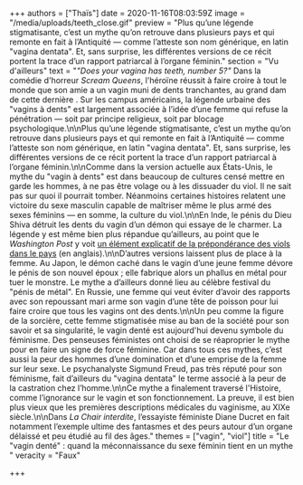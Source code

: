 +++
authors = ["Thaïs"]
date = 2020-11-16T08:03:59Z
image = "/media/uploads/teeth_close.gif"
preview = "Plus qu’une légende stigmatisante, c’est un mythe qu’on retrouve dans plusieurs pays et qui remonte en fait à l’Antiquité — comme l’atteste son nom générique, en latin \"vagina dentata\". Et, sans surprise, les différentes versions de ce récit portent la trace d’un rapport patriarcal à l’organe féminin."
section = "Vu d'ailleurs"
text = "_\"Does your vagina has teeth, number 5?\"_ Dans la comédie d'horreur _Scream Queens_, l'héroïne réussit à faire croire à tout le monde que son amie a un vagin muni de dents tranchantes, au grand dam de cette dernière . Sur les campus américains, la légende urbaine des \"vagins à dents\" est largement associée à l’idée d’une femme qui refuse la pénétration — soit par principe religieux, soit par blocage psychologique.\n\nPlus qu’une légende stigmatisante, c’est un mythe qu’on retrouve dans plusieurs pays et qui remonte en fait à l’Antiquité — comme l’atteste son nom générique, en latin \"vagina dentata\". Et, sans surprise, les différentes versions de ce récit portent la trace d’un rapport patriarcal à l’organe féminin.\n\nComme dans la version actuelle aux États-Unis, le mythe du \"vagin à dents\" est dans beaucoup de cultures censé mettre en garde les hommes, à ne pas être volage ou à les dissuader du viol. Il ne sait pas sur quoi il pourrait tomber. Néanmoins certaines histoires relatent une victoire du sexe masculin capable de maîtriser même le plus armé des sexes féminins — en somme, la culture du viol.\n\nEn Inde, le pénis du Dieu Shiva détruit les dents du vagin d’un démon qui essaye de le charmer. La légende y est même bien plus répandue qu’ailleurs, au point que le _Washington Post_ y voit [un élément explicatif de la prépondérance des viols dans le pays](https://www.washingtonpost.com/posteverything/wp/2014/06/16/the-stories-men-tell-to-convince-themselves-that-rape-is-okay/) (en anglais).\n\nD’autres versions laissent plus de place à la femme. Au Japon, le démon caché dans le vagin d’une jeune femme dévore le pénis de son nouvel époux ; elle fabrique alors un phallus en métal pour tuer le monstre. Le mythe a d’ailleurs donné lieu au célèbre festival du \"pénis de métal\". En Russie, une femme qui veut éviter d’avoir des rapports avec son repoussant mari arme son vagin d’une tête de poisson pour lui faire croire que tous les vagins ont des dents.\n\nUn peu comme la figure de la sorcière, cette femme stigmatisée mise au ban de la société pour son savoir et sa singularité, le vagin denté est aujourd'hui devenu symbole du féminisme. Des penseuses féministes ont choisi de se réaproprier le mythe pour en faire un signe de force féminine. Car dans tous ces mythes, c’est aussi la peur des hommes d’une domination et d’une emprise de la femme sur leur sexe. Le psychanalyste Sigmund Freud, pas très réputé pour son féminisme, fait d’ailleurs du \"vagina dentata\" le terme associé à la peur de la castration chez l’homme.\n\nCe mythe a finalement traversé l'Histoire, comme l’ignorance sur le vagin et son fonctionnement. La preuve, il est bien plus vieux que les premières descriptions médicales du vaginisme, au XIXe siècle.\n\nDans _La Chair interdite_, l’essayiste féministe Diane Ducret en fait notamment l’exemple ultime des fantasmes et des peurs autour d’un organe délaissé et peu étudié au fil des âges."
themes = ["vagin", "viol"]
title = "Le \"vagin denté\" : quand la méconnaissance du sexe féminin tient en un mythe "
veracity = "Faux"

+++
